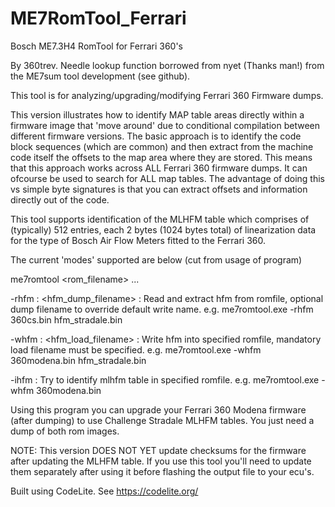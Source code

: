 # ME7RomTool_Ferrari
   Bosch ME7.3H4 RomTool for Ferrari 360's 

   By 360trev. Needle lookup function borrowed from nyet (Thanks man!) from
   the ME7sum tool development (see github).
           
   This tool is for analyzing/upgrading/modifying Ferrari 360 Firmware dumps.
   
   This version illustrates how to identify MAP table areas directly within a 
   firmware image that 'move around' due to conditional compilation between
   different firmware versions. The basic approach is to identify the code
   block sequences (which are common) and then extract from the machine
   code itself the offsets to the map area where they are stored. This means
   that this approach works across ALL Ferrari 360 firmware dumps. It can
   ofcourse be used to search for ALL map tables. The advantage of doing this
   vs simple byte signatures is that you can extract offsets and information
   directly out of the code. 
	
   This tool supports identification of the MLHFM table which comprises of 
   (typically) 512 entries, each 2 bytes (1024 bytes total) of linearization 
   data for the type of Bosch Air Flow Meters fitted to the Ferrari 360.

   The current 'modes' supported are below (cut from usage of program)
  
   me7romtool <mode> <rom_filename> <extra options> ...

   -rhfm :  <hfm_dump_filename> : Read and extract hfm from romfile, optional dump filename to override default write name.
    e.g.     me7romtool.exe -rhfm 360cs.bin hfm_stradale.bin

   -whfm :  <hfm_load_filename> : Write hfm into specified romfile, mandatory load filename must be specified.
   e.g.      me7romtool.exe -whfm 360modena.bin hfm_stradale.bin

   -ihfm : Try to identify mlhfm table in specified romfile.
   e.g.      me7romtool.exe -whfm 360modena.bin
   
   Using this program you can upgrade your Ferrari 360 Modena firmware (after dumping)
   to use Challenge Stradale MLHFM tables. You just need a dump of both rom images.
 
   NOTE: This version DOES NOT YET update checksums for the firmware after updating
   the MLHFM table. If you use this tool you'll need to update them separately after
   using it before flashing the output file to your ecu's.
   
   Built using CodeLite.
   See https://codelite.org/

